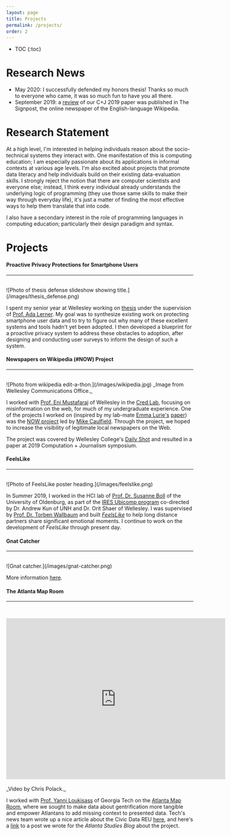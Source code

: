 ```yaml
---
layout: page
title: Projects
permalink: /projects/
order: 2
---
```


* TOC
{:toc}


# Research News

* May 2020: I successfully defended my honors thesis! Thanks so much to everyone who came, it was so much fun to have you all there.
* September 2019: a [review](https://en.wikipedia.org/wiki/Wikipedia:Wikipedia_Signpost/2019-09-30/Recent_research) of our C+J 2019 paper was published in The Signpost, the online newspaper of the English-language Wikipedia.

# Research Statement

At a high level, I'm interested in helping individuals reason about the socio-technical systems they interact with. One manifestation of this is computing education; I am especially passionate about its applications in informal contexts at various age levels. I'm also excited about projects that promote data literacy and help individuals build on their existing data-evaluation skills. I strongly reject the notion that there are computer scientists and everyone else; instead, I think every individual already understands the underlying logic of programming (they use those same skills to make their way through everyday life), it's just a matter of finding the most effective ways to help them translate that into code.

I also have a secondary interest in the role of programming languages in computing education; particularly their design paradigm and syntax.


# Projects

#### Proactive Privacy Protections for Smartphone Users
------
<br>
![Photo of thesis defense slideshow showing title.](/images/thesis_defense.png)

I spent my senior year at Wellesley working on [thesis](https://annabelrothschild.com/undergraduate/thesis) under the supervision of [Prof. Ada Lerner](https://www.wellesley.edu/cs/faculty/lerner). My goal was to synthesize existing work on protecting smartphone user data and to try to figure out why many of these excellent systems and tools hadn't yet been adopted. I then developed a blueprint for a proactive privacy system to address these obstacles to adoption, after designing and conducting user surveys to inform the design of such a system.

#### Newspapers on Wikipedia (#NOW) Project
------
<br>
![Photo from wikipedia edit-a-thon.](/images/wikipedia.jpg)
_Image from Wellesley Communications Office._

I worked with [Prof. Eni Mustafaraj](https://cs.wellesley.edu/~eni/) of Wellesley in the [Cred Lab](https://cs.wellesley.edu/~credlab/), focusing on misinformation on the web, for much of my undergraduate experience. One of the projects I worked on (inspired by my lab-mate [Emma Lurie's](https://emmalurie.github.io/) [paper](https://dl.acm.org/doi/abs/10.1145/3201064.3201095)) was the [NOW project](https://hapgood.us/newspapers-on-wikipedia-charity-challenge/) led by [Mike Caulfield](https://hapgood.us/). Through the project, we hoped to increase the visibility of legitimate local newspapers on the Web.

The project was covered by Wellesley College's [Daily Shot](https://www.wellesley.edu/news/2018/stories/node/161316) and resulted in a paper at 2019 Computation + Journalism symposium.

#### FeelsLike
------
<br>
![Photo of FeelsLike poster heading.](/images/feelslike.png)

In Summer 2019, I worked in the HCI lab of [Prof. Dr. Susanne Boll](https://uol.de/en/susanne-boll/) of the University of Oldenburg, as part of the [IRES Ubicomp program](http://hciunh.org/hci-ubicomp-ires/) co-directed by Dr. Andrew Kun of UNH and Dr. Orit Shaer of Wellesley. I was supervised by [Prof. Dr. Torben Wallbaum](http://torbenwallbaum.com/) and built _[FeelsLike](https://www.youtube.com/watch?v=b_j0_baWfU4)_ to help long distance partners share significant emotional moments. I continue to work on the development of _FeelsLike_ through present day.

#### Gnat Catcher
------
<br>
![Gnat catcher.](/images/gnat-catcher.png)

More information [here](https://annabelrothschild.com/projects/gnat-catcher).

#### The Atlanta Map Room
------
<br>
<p align="center">
<iframe width="590" height="433" src="https://www.youtube.com/embed/9EkI9Oav49c" frameborder="0" allow="accelerometer; autoplay; encrypted-media; gyroscope; picture-in-picture" allowfullscreen></iframe>
</p>
_Video by Chris Polack._

I worked with [Prof. Yanni Loukisass](http://loukissas.lmc.gatech.edu/) of Georgia Tech on the [Atlanta Map Room](http://loukissas.lmc.gatech.edu/uncategorized/atlanta-map-room/), where we sought to make data about gentrification more tangible and empower Atlantans to add missing context to presented data. Tech's news team wrote up a nice article about the Civic Data REU [here](http://ideas.gatech.edu/fifth-summer-civic-data-science-program-presents-community-focused-solutions), and here's a [link](https://www.atlantastudies.org/2018/12/04/local-data-design-lab-the-atlanta-map-room/) to a post we wrote for the _Atlanta Studies Blog_ about the project.






